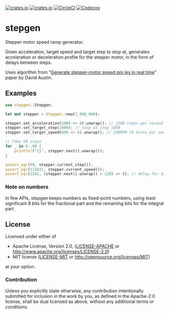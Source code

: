 [![crates.io](https://img.shields.io/crates/v/stepgen.svg)](https://crates.io/crates/stepgen)
[![crates.io](https://img.shields.io/crates/d/stepgen.svg)](https://crates.io/crates/stepgen)
[![CircleCI](https://img.shields.io/circleci/project/github/idubrov/stepgen.svg)](https://circleci.com/gh/idubrov/stepgen)
[![Codecov](https://img.shields.io/codecov/c/github/idubrov/stepgen.svg)](https://codecov.io/gh/idubrov/stepgen)

# stepgen

Stepper motor speed ramp generator.

Given acceleration, target speed and target step to stop
at, generates acceleration or deceleration profile for the stepper motor, in the form of delays
between steps.

Uses algorithm from "[Generate stepper-motor speed pro les in real time][1]" paper by David Austin.

## Examples
```rust
use stepgen::Stepgen;

let mut stepper = Stepgen::new(1_000_000);

stepper.set_acceleration(1000 << 8).unwrap(); // 1200 steps per second per second
stepper.set_target_step(1000); // stop at step 1000
stepper.set_target_speed(800 << 8).unwrap(); // 240RPM (4 turns per second)

// Take 99 steps
for _ in 0..99 {
    println!("{}", stepper.next().unwrap());
}

assert_eq!(99, stepper.current_step());
assert_eq!(113621, stepper.current_speed());
assert_eq!(2242, (stepper.next().unwrap() + 128) >> 8); // delay for 100th step, rounded to nearest integer
```
### Note on numbers

In few APIs, stepgen keeps numbers as fixed-point numbers, using least significant 8 bits
for the fractional part and the remaining bits for the integral part.

[1]: http://www.embedded.com/design/mcus-processors-and-socs/4006438/Generate-stepper-motor-speed-profiles-in-real-time

## License

Licensed under either of

 * Apache License, Version 2.0, ([LICENSE-APACHE](LICENSE-APACHE) or http://www.apache.org/licenses/LICENSE-2.0)
 * MIT license ([LICENSE-MIT](LICENSE-MIT) or http://opensource.org/licenses/MIT)

at your option.

### Contribution

Unless you explicitly state otherwise, any contribution intentionally submitted
for inclusion in the work by you, as defined in the Apache-2.0 license, shall be dual licensed as above, without any
additional terms or conditions.
